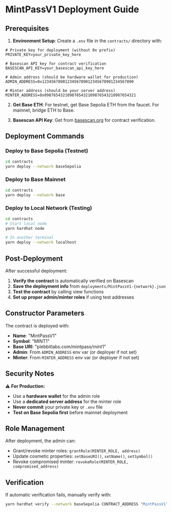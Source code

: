 # MintPassV1 Deployment Guide

## Prerequisites

1. **Environment Setup**: Create a `.env` file in the `contracts/` directory with:

```env
# Private key for deployment (without 0x prefix)
PRIVATE_KEY=your_private_key_here

# Basescan API key for contract verification
BASESCAN_API_KEY=your_basescan_api_key_here

# Admin address (should be hardware wallet for production)
ADMIN_ADDRESS=0x1234567890123456789012345678901234567890

# Minter address (should be your server address)
MINTER_ADDRESS=0x0987654321098765432109876543210987654321
```

2. **Get Base ETH**: For testnet, get Base Sepolia ETH from the faucet. For mainnet, bridge ETH to Base.

3. **Basescan API Key**: Get from [basescan.org](https://basescan.org/apis) for contract verification.

## Deployment Commands

### Deploy to Base Sepolia (Testnet)
```bash
cd contracts
yarn deploy --network baseSepolia
```

### Deploy to Base Mainnet
```bash
cd contracts
yarn deploy --network base
```

### Deploy to Local Network (Testing)
```bash
cd contracts
# Start local node
yarn hardhat node

# In another terminal
yarn deploy --network localhost
```

## Post-Deployment

After successful deployment:

1. **Verify the contract** is automatically verified on Basescan
2. **Save the deployment info** from `deployments/MintPassV1-{network}.json`
3. **Test the contract** by calling view functions
4. **Set up proper admin/minter roles** if using test addresses

## Constructor Parameters

The contract is deployed with:
- **Name**: "MintPassV1"
- **Symbol**: "MINT1" 
- **Base URI**: "plebbitlabs.com/mintpass/mint1"
- **Admin**: From `ADMIN_ADDRESS` env var (or deployer if not set)
- **Minter**: From `MINTER_ADDRESS` env var (or deployer if not set)

## Security Notes

⚠️ **For Production:**
- Use a **hardware wallet** for the admin role
- Use a **dedicated server address** for the minter role
- **Never commit** your private key or `.env` file
- **Test on Base Sepolia first** before mainnet deployment

## Role Management

After deployment, the admin can:
- Grant/revoke minter roles: `grantRole(MINTER_ROLE, address)`
- Update cosmetic properties: `setBaseURI()`, `setName()`, `setSymbol()`
- Revoke compromised minter: `revokeRole(MINTER_ROLE, compromised_address)`

## Verification

If automatic verification fails, manually verify with:

```bash
yarn hardhat verify --network baseSepolia CONTRACT_ADDRESS "MintPassV1" "MINT1" "plebbitlabs.com/mintpass/mint1" "ADMIN_ADDRESS" "MINTER_ADDRESS"
```